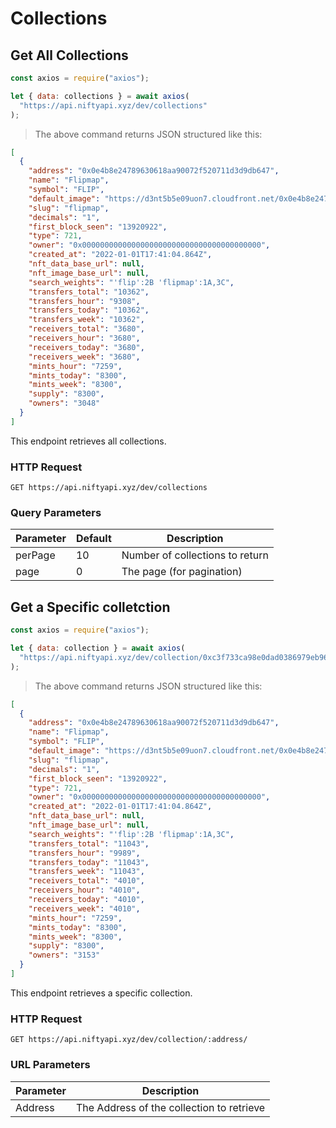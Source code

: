 # Collections

## Get All Collections

```javascript
const axios = require("axios");

let { data: collections } = await axios(
  "https://api.niftyapi.xyz/dev/collections"
);
```

> The above command returns JSON structured like this:

```json
[
  {
    "address": "0x0e4b8e24789630618aa90072f520711d3d9db647",
    "name": "Flipmap",
    "symbol": "FLIP",
    "default_image": "https://d3nt5b5e09uon7.cloudfront.net/0x0e4b8e24789630618aa90072f520711d3d9db647/1700",
    "slug": "flipmap",
    "decimals": "1",
    "first_block_seen": "13920922",
    "type": 721,
    "owner": "0x0000000000000000000000000000000000000000",
    "created_at": "2022-01-01T17:41:04.864Z",
    "nft_data_base_url": null,
    "nft_image_base_url": null,
    "search_weights": "'flip':2B 'flipmap':1A,3C",
    "transfers_total": "10362",
    "transfers_hour": "9308",
    "transfers_today": "10362",
    "transfers_week": "10362",
    "receivers_total": "3680",
    "receivers_hour": "3680",
    "receivers_today": "3680",
    "receivers_week": "3680",
    "mints_hour": "7259",
    "mints_today": "8300",
    "mints_week": "8300",
    "supply": "8300",
    "owners": "3048"
  }
]
```

This endpoint retrieves all collections.

### HTTP Request

`GET https://api.niftyapi.xyz/dev/collections`

### Query Parameters

| Parameter | Default | Description                     |
| --------- | ------- | ------------------------------- |
| perPage   | 10      | Number of collections to return |
| page      | 0       | The page (for pagination)       |

<!-- <aside class="success">
Remember — a happy kitten is an authenticated kitten!
</aside> -->

## Get a Specific colletction

```javascript
const axios = require("axios");

let { data: collection } = await axios(
  "https://api.niftyapi.xyz/dev/collection/0xc3f733ca98e0dad0386979eb96fb1722a1a05e69/"
);
```

> The above command returns JSON structured like this:

```json
[
  {
    "address": "0x0e4b8e24789630618aa90072f520711d3d9db647",
    "name": "Flipmap",
    "symbol": "FLIP",
    "default_image": "https://d3nt5b5e09uon7.cloudfront.net/0x0e4b8e24789630618aa90072f520711d3d9db647/1700",
    "slug": "flipmap",
    "decimals": "1",
    "first_block_seen": "13920922",
    "type": 721,
    "owner": "0x0000000000000000000000000000000000000000",
    "created_at": "2022-01-01T17:41:04.864Z",
    "nft_data_base_url": null,
    "nft_image_base_url": null,
    "search_weights": "'flip':2B 'flipmap':1A,3C",
    "transfers_total": "11043",
    "transfers_hour": "9989",
    "transfers_today": "11043",
    "transfers_week": "11043",
    "receivers_total": "4010",
    "receivers_hour": "4010",
    "receivers_today": "4010",
    "receivers_week": "4010",
    "mints_hour": "7259",
    "mints_today": "8300",
    "mints_week": "8300",
    "supply": "8300",
    "owners": "3153"
  }
]
```

This endpoint retrieves a specific collection.

<!-- <aside class="warning">Inside HTML code blocks like this one, you can't use Markdown, so use <code>&lt;code&gt;</code> blocks to denote code.</aside> -->

### HTTP Request

`GET https://api.niftyapi.xyz/dev/collection/:address/`

### URL Parameters

| Parameter | Description                               |
| --------- | ----------------------------------------- |
| Address   | The Address of the collection to retrieve |
